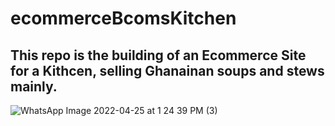 # ecommerceBcomsKitchen

## This repo is the building of an Ecommerce Site for a Kithcen, selling Ghanainan soups and stews mainly.

![WhatsApp Image 2022-04-25 at 1 24 39 PM (3)](https://user-images.githubusercontent.com/96971156/169670166-b9be0d1c-0f84-4d60-9ed0-d7dd8bda93c1.jpeg)

